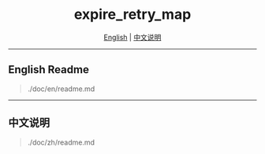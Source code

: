 <h1 align="center"> expire_retry_map</h1>
<p align="center">
<a href="#english-readme">English</a>
|
<a href="#中文说明 "> 中文说明 </a>
</p>

---

## English Readme

> ./doc/en/readme.md

---

## 中文说明

> ./doc/zh/readme.md
